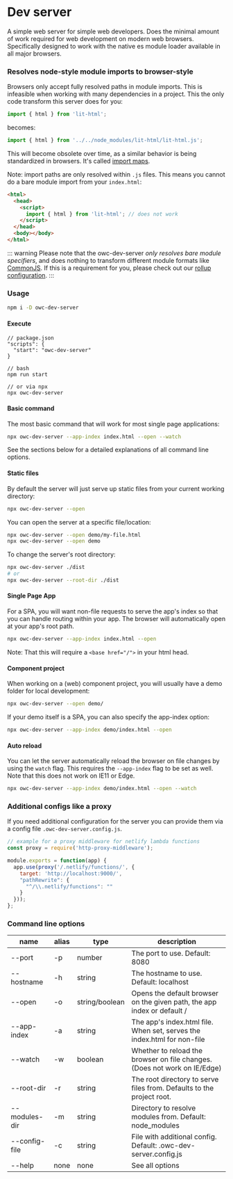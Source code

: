 # Dev server

[//]: # (AUTO INSERT HEADER PREPUBLISH)

A simple web server for simple web developers. Does the minimal amount of work required for web development on modern web browsers. Specifically designed to work with the native es module loader available in all major browsers.

### Resolves node-style module imports to browser-style
Browsers only accept fully resolved paths in module imports. This is infeasible when working with many dependencies in a project. This the only code transform this server does for you:

```javascript
import { html } from 'lit-html';
```
becomes:
```javascript
import { html } from '../../node_modules/lit-html/lit-html.js';
```
This will become obsolete over time, as a similar behavior is being standardized in browsers. It's called [import maps](https://github.com/WICG/import-maps).

Note: import paths are only resolved within `.js` files. This means you cannot do a bare module import from your `index.html`:
```html
<html>
  <head>
    <script>
      import { html } from 'lit-html'; // does not work
    </script>
  </head>
  <body></body>
</html>
```

::: warning
Please note that the owc-dev-server *only resolves bare module specifiers*, and does nothing to transform different module formats like [CommonJS](https://requirejs.org/docs/commonjs.html). If this is a requirement for you, please check out our [rollup configuration](/building/building-rollup/).
:::

### Usage
```bash
npm i -D owc-dev-server
```

#### Execute
```
// package.json
"scripts": {
  "start": "owc-dev-server"
}

// bash
npm run start

// or via npx
npx owc-dev-server
```

#### Basic command
The most basic command that will work for most single page applications:
```bash
npx owc-dev-server --app-index index.html --open --watch
```

See the sections below for a detailed explanations of all command line options.

#### Static files
By default the server will just serve up static files from your current working directory:
```bash
npx owc-dev-server --open
```
You can open the server at a specific file/location:
```bash
npx owc-dev-server --open demo/my-file.html
npx owc-dev-server --open demo
```
To change the server's root directory:
```bash
npx owc-dev-server ./dist
# or
npx owc-dev-server --root-dir ./dist
```

#### Single Page App
For a SPA, you will want non-file requests to serve the app's index so that you can handle routing within your app. The browser will automatically open at your app's root path.
```bash
npx owc-dev-server --app-index index.html --open
```
Note: That this will require a `<base href="/">` in your html head.

#### Component project
When working on a (web) component project, you will usually have a demo folder for local development:
```bash
npx owc-dev-server --open demo/
```

If your demo itself is a SPA, you can also specify the app-index option:
```bash
npx owc-dev-server --app-index demo/index.html --open
```

#### Auto reload
You can let the server automatically reload the browser on file changes by using the `watch` flag. This requires the `--app-index` flag to be set as well. Note that this does not work on IE11 or Edge.
```bash
npx owc-dev-server --app-index demo/index.html --open --watch
```

### Additional configs like a proxy
If you need additional configuration for the server you can provide them via a config file `.owc-dev-server.config.js`.
```js
// example for a proxy middleware for netlify lambda functions
const proxy = require('http-proxy-middleware');

module.exports = function(app) {
  app.use(proxy('/.netlify/functions/', {
    target: 'http://localhost:9000/',
    "pathRewrite": {
      "^/\\.netlify/functions": ""
    }
  }));
};
```

### Command line options
| name          | alias | type           | description                                                               |
| ------------- | ----- | -------------- | ------------------------------------------------------------------------- |
| --port        | -p    | number         | The port to use. Default: 8080                                            |
| --hostname    | -h    | string         | The hostname to use. Default: localhost                                   |
| --open        | -o    | string/boolean | Opens the default browser on the given path, the app index or default /   |
| --app-index   | -a    | string         | The app's index.html file. When set, serves the index.html for non-file   |
| --watch       | -w    | boolean        | Whether to reload the browser on file changes. (Does not work on IE/Edge) |
| --root-dir    | -r    | string         | The root directory to serve files from. Defaults to the project root.     |
| --modules-dir | -m    | string         | Directory to resolve modules from. Default: node_modules                  |
| --config-file | -c    | string         | File with additional config. Default: .owc-dev-server.config.js           |
| --help        | none  | none           | See all options                                                           |

<script>
  export default {
    mounted() {
      const editLink = document.querySelector('.edit-link a');
      if (editLink) {
        const url = editLink.href;
        editLink.href = url.substr(0, url.indexOf('/master/')) + '/master/packages/owc-dev-server/README.md';
      }
    }
  }
</script>
